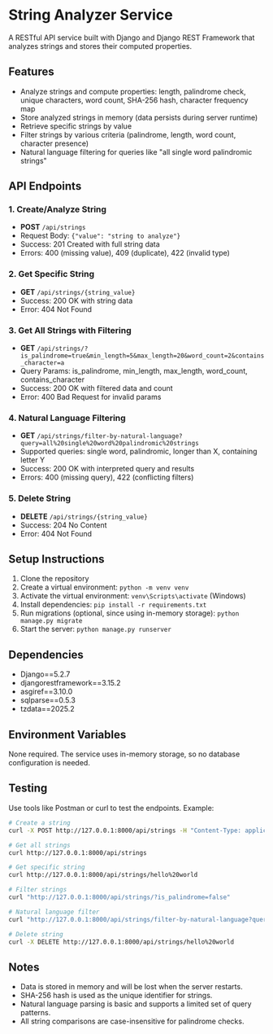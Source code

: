# String Analyzer Service

A RESTful API service built with Django and Django REST Framework that analyzes strings and stores their computed properties.

## Features

- Analyze strings and compute properties: length, palindrome check, unique characters, word count, SHA-256 hash, character frequency map
- Store analyzed strings in memory (data persists during server runtime)
- Retrieve specific strings by value
- Filter strings by various criteria (palindrome, length, word count, character presence)
- Natural language filtering for queries like "all single word palindromic strings"

## API Endpoints

### 1. Create/Analyze String
- **POST** `/api/strings`
- Request Body: `{"value": "string to analyze"}`
- Success: 201 Created with full string data
- Errors: 400 (missing value), 409 (duplicate), 422 (invalid type)

### 2. Get Specific String
- **GET** `/api/strings/{string_value}`
- Success: 200 OK with string data
- Error: 404 Not Found

### 3. Get All Strings with Filtering
- **GET** `/api/strings/?is_palindrome=true&min_length=5&max_length=20&word_count=2&contains_character=a`
- Query Params: is_palindrome, min_length, max_length, word_count, contains_character
- Success: 200 OK with filtered data and count
- Error: 400 Bad Request for invalid params

### 4. Natural Language Filtering
- **GET** `/api/strings/filter-by-natural-language?query=all%20single%20word%20palindromic%20strings`
- Supported queries: single word, palindromic, longer than X, containing letter Y
- Success: 200 OK with interpreted query and results
- Errors: 400 (missing query), 422 (conflicting filters)

### 5. Delete String
- **DELETE** `/api/strings/{string_value}`
- Success: 204 No Content
- Error: 404 Not Found

## Setup Instructions

1. Clone the repository
2. Create a virtual environment: `python -m venv venv`
3. Activate the virtual environment: `venv\Scripts\activate` (Windows)
4. Install dependencies: `pip install -r requirements.txt`
5. Run migrations (optional, since using in-memory storage): `python manage.py migrate`
6. Start the server: `python manage.py runserver`

## Dependencies

- Django==5.2.7
- djangorestframework==3.15.2
- asgiref==3.10.0
- sqlparse==0.5.3
- tzdata==2025.2

## Environment Variables

None required. The service uses in-memory storage, so no database configuration is needed.

## Testing

Use tools like Postman or curl to test the endpoints. Example:

```bash
# Create a string
curl -X POST http://127.0.0.1:8000/api/strings -H "Content-Type: application/json" -d '{"value": "hello world"}'

# Get all strings
curl http://127.0.0.1:8000/api/strings

# Get specific string
curl http://127.0.0.1:8000/api/strings/hello%20world

# Filter strings
curl "http://127.0.0.1:8000/api/strings/?is_palindrome=false"

# Natural language filter
curl "http://127.0.0.1:8000/api/strings/filter-by-natural-language?query=all%20single%20word%20palindromic%20strings"

# Delete string
curl -X DELETE http://127.0.0.1:8000/api/strings/hello%20world
```

## Notes

- Data is stored in memory and will be lost when the server restarts.
- SHA-256 hash is used as the unique identifier for strings.
- Natural language parsing is basic and supports a limited set of query patterns.
- All string comparisons are case-insensitive for palindrome checks.
